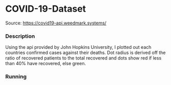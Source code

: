 # COVID-19-Dataset

Source: https://covid19-api.weedmark.systems/

### Description 
Using the api provided by John Hopkins University, I plotted out each countries confirmed cases against their deaths. Dot radius is derived off the ratio of recovered patients to the total recovered and dots show red if less than 40% have recovered, else green.

### Running
